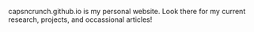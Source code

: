 capsncrunch.github.io is my personal website. Look there for my current research, projects, and occassional articles!
